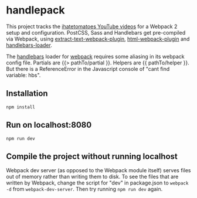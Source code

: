 # handlepack

This project tracks the [ihatetomatoes YouTube videos](https://www.youtube.com/channel/UC7O6CntQoAI-wYyJxYiqNUg) for a Webpack 2 setup and configuration. PostCSS, Sass and Handlebars get pre-compiled via Webpack, using [extract-text-webpack-plugin](https://www.npmjs.com/package/extract-text-webpack-plugin), [html-webpack-plugin](https://github.com/jantimon/html-webpack-plugin) and [handlebars-loader](https://github.com/pcardune/handlebars-loader).

The [handlebars](http://handlebarsjs.com) loader for [webpack](https://github.com/webpack/webpack) requires some aliasing in its webpack config file. Partials are {{> pathTo/partial }}. Helpers are {{ pathTo/helper }}. But there is a ReferenceError in the Javascript console of "cant find variable: hbs".

## Installation

`npm install`

## Run on localhost:8080

`npm run dev`

## Compile the project without running localhost

Webpack dev server (as opposed to the Webpack module itself) serves files out of memory rather than writing them to disk. To see the files that are written by Webpack, change the script for "dev" in package.json to `webpack -d` from `webpack-dev-server`.  Then try running `npm run dev` again.

